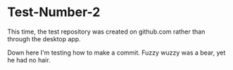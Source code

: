 # Test-Number-2
This time, the test repository was created on github.com rather than through the desktop app.

Down here I'm testing how to make a commit.  Fuzzy wuzzy was a bear, yet he had no hair.
